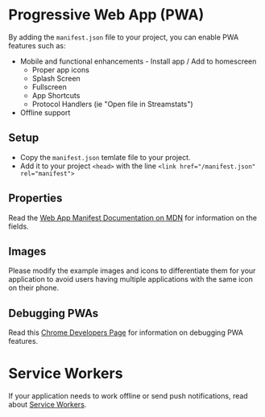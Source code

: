 # Progressive Web App (PWA)

By adding the `manifest.json` file to your project, you can enable PWA features such as: 
 * Mobile and functional enhancements - Install app / Add to homescreen
	* Proper app icons
	* Splash Screen
	* Fullscreen
	* App Shortcuts
	* Protocol Handlers (ie "Open file in Streamstats")
 * Offline support


## Setup

 * Copy the `manifest.json` temlate file to your project.
 * Add it to your project `<head>` with the line `<link href="/manifest.json" rel="manifest">`


 ## Properties

 Read the [Web App Manifest Documentation on MDN](https://developer.mozilla.org/en-US/docs/Web/Manifest) for information on the fields.

## Images

Please modify the example images and icons to differentiate them for your application to avoid users having multiple applications with the same icon on their phone.

## Debugging PWAs

Read this [Chrome Developers Page](https://developer.chrome.com/docs/devtools/progressive-web-apps/) for information on debugging PWA features.

# Service Workers

If your application needs to work offline or send push notifications, read about [Service Workers](https://web.dev/learn/pwa/service-workers/).